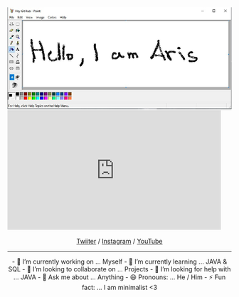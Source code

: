 <style>
 p, img{
  text-align: center;
}
</style>
<img src="https://github.com/AristotelisPallasidis/AristotelisPallasidis/blob/main/Screenshot_14.jpg?raw=true">

<iframe src="https://github.com/AristotelisPallasidis/AristotelisPallasidis/blob/main/giphy.gif?raw=true" width="480" height="269" frameBorder="0" class="giphy-embed" allowFullScreen></iframe><p><a href="https://giphy.com/gifs/XIqCQx02E1U9W"></a></p>

[Twiiter](https://twitter.com/_pallasidis_) / [Instagram](https://www.instagram.com/aristotelis.pallasidis/) / [YouTube](https://www.youtube.com/channel/UCObyKI7IOrJE1Q697638m7g)

<hr>
<p>
- 🔭 I’m currently working on ... Myself
- 🌱 I’m currently learning ... JAVA & SQL
- 👯 I’m looking to collaborate on ... Projects
- 🤔 I’m looking for help with ... JAVA
- 💬 Ask me about ... Anything
- 😄 Pronouns: ... He / Him
- ⚡ Fun fact: ... I am minimalist <3
</p>

